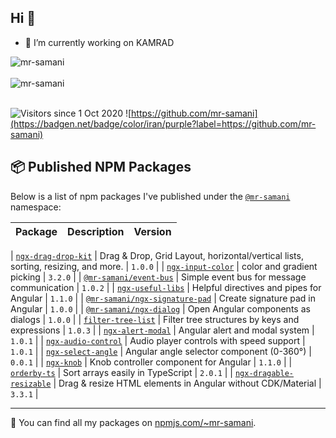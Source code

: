 ## Hi  👋

- 🔭 I’m currently working on KAMRAD
<div>
  <img align="center" src="https://github-readme-stats.vercel.app/api/top-langs/?username=mr-samani&layout=compact&theme=dark&new=1" alt="mr-samani" />
<div/>
<br />

<div>
  <img align="center" src="https://github-readme-stats.vercel.app/api?username=mr-samani&show_icons=true&theme=dark&new=1" alt="mr-samani" />
<div/>
<br />
  
![Visitors since 1 Oct 2020](https://estruyf-github.azurewebsites.net/api/VisitorHit?user=mr-samani&countColor=%237B1E7A)
![https://github.com/mr-samani](https://badgen.net/badge/color/iran/purple?label=https://github.com/mr-samani)




## 📦 Published NPM Packages

Below is a list of npm packages I've published under the [`@mr-samani`](https://www.npmjs.com/~mr-samani) namespace:

| Package | Description | Version |
|--------|-------------|---------|

| [`ngx-drag-drop-kit`](https://www.npmjs.com/package/ngx-drag-drop-kit) |  Drag & Drop, Grid Layout, horizontal/vertical lists, sorting, resizing, and more. | `1.0.0` |
| [`ngx-input-color`](https://www.npmjs.com/package/ngx-input-color) | color and gradient picking | `3.2.0` |
| [`@mr-samani/event-bus`](https://www.npmjs.com/package/@mr-samani/event-bus) | Simple event bus for message communication | `1.0.2` |
| [`ngx-useful-libs`](https://www.npmjs.com/package/ngx-useful-libs) | Helpful directives and pipes for Angular | `1.1.0` |
| [`@mr-samani/ngx-signature-pad`](https://www.npmjs.com/package/@mr-samani/ngx-signature-pad) | Create signature pad in Angular | `1.0.0` |
| [`@mr-samani/ngx-dialog`](https://www.npmjs.com/package/@mr-samani/ngx-dialog) | Open Angular components as dialogs | `1.0.0` |
| [`filter-tree-list`](https://www.npmjs.com/package/filter-tree-list) | Filter tree structures by keys and expressions | `1.0.3` |
| [`ngx-alert-modal`](https://www.npmjs.com/package/ngx-alert-modal) | Angular alert and modal system | `1.0.1` |
| [`ngx-audio-control`](https://www.npmjs.com/package/ngx-audio-control) | Audio player controls with speed support | `1.0.1` |
| [`ngx-select-angle`](https://www.npmjs.com/package/ngx-select-angle) | Angular angle selector component (0-360°) | `0.0.1` |
| [`ngx-knob`](https://www.npmjs.com/package/ngx-knob) | Knob controller component for Angular | `1.1.0` |
| [`orderby-ts`](https://www.npmjs.com/package/orderby-ts) | Sort arrays easily in TypeScript | `2.0.1` |
| [`ngx-dragable-resizable`](https://www.npmjs.com/package/ngx-dragable-resizable) | Drag & resize HTML elements in Angular without CDK/Material | `3.3.1` |

---

🎯 You can find all my packages on [npmjs.com/~mr-samani](https://www.npmjs.com/~mr-samani).
